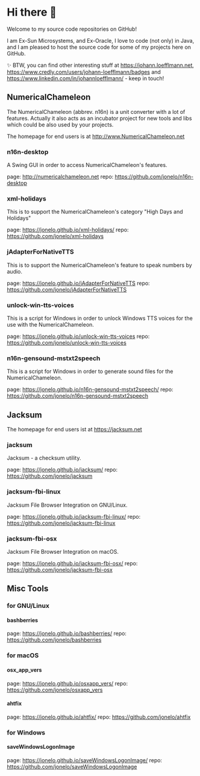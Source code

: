 # Hi there 👋

Welcome to my source code repositories on GitHub!

I am Ex-Sun Microsystems, and Ex-Oracle, I love to code (not only) in Java, and I am pleased to host the source code for some of my projects here on GitHub.

✨ BTW, you can find other interesting stuff at https://johann.loefflmann.net, https://www.credly.com/users/johann-loefflmann/badges and https://www.linkedin.com/in/johannloefflmann/ - keep in touch!

## NumericalChameleon

The NumericalChameleon (abbrev. n16n) is a unit converter with a lot of features.
Actually it also acts as an incubator project for new tools and libs which could be also used by your projects.

The homepage for end users is at http://www.NumericalChameleon.net

### n16n-desktop

A Swing GUI in order to access NumericalChameleon's features.

page: http://numericalchameleon.net
repo: https://github.com/jonelo/n16n-desktop

### xml-holidays

This is to support the NumericalChameleon's category "High Days and Holidays"

page: https://jonelo.github.io/xml-holidays/
repo: https://github.com/jonelo/xml-holidays

### jAdapterForNativeTTS

This is to support the NumericalChameleon's feature to speak numbers by audio.

page: https://jonelo.github.io/jAdapterForNativeTTS
repo: https://github.com/jonelo/jAdapterForNativeTTS

### unlock-win-tts-voices

This is a script for Windows in order to unlock Windows TTS voices for the use with the NumericalChameleon.

page: https://jonelo.github.io/unlock-win-tts-voices
repo: https://github.com/jonelo/unlock-win-tts-voices

### n16n-gensound-mstxt2speech

This is a script for Windows in order to generate sound files for the NumericalChameleon.

page: https://jonelo.github.io/n16n-gensound-mstxt2speech/
repo: https://github.com/jonelo/n16n-gensound-mstxt2speech

## Jacksum

The homepage for end users ist at https://jacksum.net

### jacksum

Jacksum - a checksum utility.

page: https://jonelo.github.io/jacksum/
repo: https://github.com/jonelo/jacksum

### jacksum-fbi-linux

Jacksum File Browser Integration on GNU/Linux.

page: https://jonelo.github.io/jacksum-fbi-linux/
repo: https://github.com/jonelo/jacksum-fbi-linux

### jacksum-fbi-osx

Jacksum File Browser Integration on macOS.

page: https://jonelo.github.io/jacksum-fbi-osx/
repo: https://github.com/jonelo/jacksum-fbi-osx


## Misc Tools

### for GNU/Linux

#### bashberries

page: https://jonelo.github.io/bashberries/
repo: https://github.com/jonelo/bashberries

### for macOS

#### osx_app_vers

page: https://jonelo.github.io/osxapp_vers/
repo: https://github.com/jonelo/osxapp_vers

#### ahtfix

page: https://jonelo.github.io/ahtfix/
repo: https://github.com/jonelo/ahtfix

### for Windows

#### saveWindowsLogonImage

page: https://jonelo.github.io/saveWindowsLogonImage/
repo: https://github.com/jonelo/saveWindowsLogonImage

<!--
**jonelo/jonelo** is a ✨ _special_ ✨ repository because its `README.md` (this file) appears on your GitHub profile.

Here are some ideas to get you started:

- 🔭 I’m currently working on ...
- 🌱 I’m currently learning ...
- 👯 I’m looking to collaborate on ...
- 🤔 I’m looking for help with ...
- 💬 Ask me about ...
- 📫 How to reach me: ...
- 😄 Pronouns: ...
- ⚡ Fun fact: ...
-->
